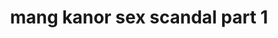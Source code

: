 ---
layout: post
title: mang kanor sex scandal part 1
duration: '06:44'
view: 188
rate: 2
video: 'https://flashservice.xvideos.com/embedframe/24631085'
category: 
 - pinay
tags: 
 - pinay-sex
 - nagparaos
 - nene
 - mokong
 - fucked
 - jackpot
 - threesome
 - flawless
priority: 0.9
changefreq: daily
---